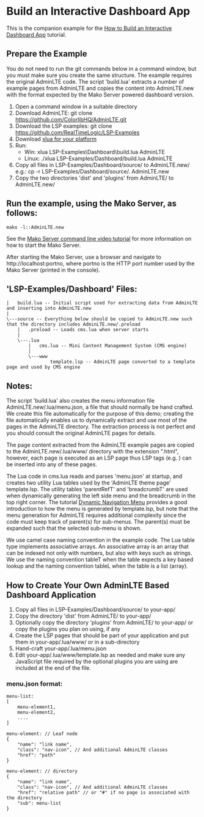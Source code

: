 # Build an Interactive Dashboard App

This is the companion example for the [How to Build an Interactive Dashboard App](https://makoserver.net/articles/How-to-Build-an-Interactive-Dashboard-App) tutorial.

## Prepare the Example

You do not need to run the git commands below in a command window, but
you must make sure you create the same structure. The example requires
the original AdminLTE code. The script 'build.lua' extracts a number
of example pages from AdminLTE and copies the content into
AdminLTE.new with the format expected by the Mako Server powered
dashboard version.

1. Open a command window in a suitable directory
2. Download AdminLTE: git clone https://github.com/ColorlibHQ/AdminLTE.git
3. Download the LSP examples: git clone https://github.com/RealTimeLogic/LSP-Examples
4. Download [xlua for your platform](https://makoserver.net/download/overview/)
5. Run:
   - Win:   xlua LSP-Examples\Dashboard\build.lua AdminLTE
   - Linux: ./xlua LSP-Examples/Dashboard/build.lua AdminLTE
6. Copy all files in LSP-Examples/Dashboard/source/ to AdminLTE.new/ e.g.: cp -r LSP-Examples/Dashboard/source/. AdminLTE.new
7. Copy the two directories 'dist' and 'plugins' from AdminLTE/ to AdminLTE.new/

## Run the example, using the Mako Server, as follows:

```
mako -l::AdminLTE.new
```

See the [Mako Server command line video tutorial](https://youtu.be/vwQ52ZC5RRg) for more information on how to start the Mako Server.

After starting the Mako Server, use a browser and navigate to
http://localhost:portno, where portno is the HTTP port number used by
the Mako Server (printed in the console).

## 'LSP-Examples/Dashboard' Files:

```
|   build.lua -- Initial script used for extracting data from AdminLTE and inserting into AdminLTE.new
|
\---source -- Everything below should be copied to AdminLTE.new such that the directory includes AdminLTE.new/.preload
    |   .preload -- Loads cms.lua when server starts
    |
    \---.lua
        |   cms.lua -- Mini Content Management System (CMS engine)
        |
        \---www
                template.lsp -- AdminLTE page converted to a template page and used by CMS engine
```

## Notes:

The script 'build.lua' also creates the menu information file
AdminLTE.new/.lua/menu.json, a file that should normally be hand
crafted. We create this file automatically for the purpose of this
demo; creating the file automatically enables us to dynamically
extract and use most of the pages in the AdminLTE directory. The
extraction process is not perfect and you should consult the original
AdminLTE pages for details.

The page content extracted from the AdminLTE example pages are copied
to the AdminLTE.new/.lua/www/ directory with the extension ".html",
however, each page is executed as an LSP page thus LSP tags
(e.g. <?lsp Lua code ?>) can be inserted into any of these pages.

The Lua code in cms.lua reads and parses 'menu.json' at startup, and
creates two utility Lua tables used by the 'AdminLTE theme page'
template.lsp. The utility tables 'parentRefT' and 'breadcrumbT' are used
when dynamically generating the left side menu and the breadcrumb in
the top right corner. The tutorial
[Dynamic Navigation Menu](https://makoserver.net/articles/Dynamic-Navigation-Menu)
provides a good introduction to how the menu is generated by
template.lsp, but note that the menu generation for AdminLTE requires
additional complexity since the code must keep track of parent(s) for
sub-menus. The parent(s) must be expanded such that the selected
sub-menu is shown.

We use camel case naming convention in the example code. The Lua table
type implements associative arrays. An associative array is an array
that can be indexed not only with numbers, but also with keys such as
strings. We use the naming convention tableT when the table expects a
key based lookup and the naming convention tableL when the table is a
list (array).

## How to Create Your Own AdminLTE Based Dashboard Application

1. Copy all files in LSP-Examples/Dashboard/source/ to your-app/
2. Copy the directory 'dist' from AdminLTE/ to your-app/
2. Optionally copy the directory 'plugins' from AdminLTE/ to your-app/ or copy the plugins you plan on using, if any
3. Create the LSP pages that should be part of your application and put them in your-app/.lua/www/ or in a sub-directory
4. Hand-craft your-app/.lua/menu.json
5. Edit your-app/.lua/www/template.lsp as needed and make sure any
   JavaScript file required by the optional plugins you are using are
   included at the end of the file.

### menu.json format:

```
menu-list:
[
    menu-element1,
    menu-element2,
    ....
]

menu-element: // Leaf node
{
    "name": "link name",
    "class": "nav-icon", // And additional AdminLTE classes
    "href": "path"
}

menu-element: // directory
{
    "name": "link name",
    "class": "nav-icon", // And additional AdminLTE classes
    "href": "relative path" // or "#" if no page is associated with the directory
    "sub": menu-list
}
```
